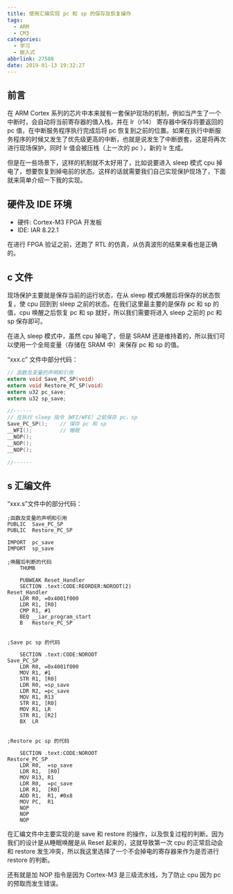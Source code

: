 ```yaml
---
title: 使用汇编实现 pc 和 sp 的保存及恢复操作
tags:
  - ARM
  - CM3
categories:
  - 学习
  - 嵌入式
abbrlink: 27588
date: 2019-01-13 19:32:27
---
```

## 前言

在 ARM Cortex 系列的芯片中本来就有一套保护现场的机制，例如当产生了一个中断时，会自动将当前寄存器的值入栈，并在 lr（r14） 寄存器中保存将要返回的 pc 值，在中断服务程序执行完成后将 pc 恢复到之前的位置。如果在执行中断服务程序的时候又发生了优先级更高的中断，也就是说发生了中断嵌套，这是将再次进行现场保护，同时 lr 值会被压栈（上一次的 pc ），新的 lr 生成。

但是在一些场景下，这样的机制就不太好用了，比如说要进入 sleep 模式 cpu 掉电了，想要恢复到掉电前的状态。这样的话就需要我们自己实现保护现场了，下面就来简单介绍一下我的实现。

<!-- more -->

## 硬件及 IDE 环境

- 硬件: Cortex-M3 FPGA 开发板
- IDE: IAR 8.22.1

在进行 FPGA 验证之前，还跑了 RTL 的仿真，从仿真波形的结果来看也是正确的。

## c 文件

现场保护主要就是保存当前的运行状态，在从 sleep 模式唤醒后将保存的状态恢复，使 cpu 回到到 sleep 之前的状态。在我们这里最主要的是保存 pc 和 sp 的值，cpu 唤醒之后恢复 pc 和 sp 就好，所以我们需要将进入 sleep 之前的 pc 和 sp 保存即可。

在进入 sleep 模式中，虽然 cpu 掉电了，但是 SRAM 还是维持着的，所以我们可以使用一个全局变量（存储在 SRAM 中）来保存 pc 和 sp 的值。

“xxx.c” 文件中部分代码：

```c
// 函数及变量的声明和引用
extern void Save_PC_SP(void)
extern void Restore_PC_SP(void)
extern u32 pc_save;
extern u32 sp_save;

//······
// 在执行 sleep 指令（WFI/WFE）之前保存 pc、sp
Save_PC_SP();    // 保存 pc 和 sp
__WFI();         // 睡眠
__NOP();
__NOP();
__NOP();

//······
```

## s 汇编文件

“xxx.s”文件中的部分代码：

```armasm
;函数及变量的声明和引用
PUBLIC  Save_PC_SP
PUBLIC  Restore_PC_SP

IMPORT  pc_save
IMPORT  sp_save

;唤醒后判断的代码
    THUMB

    PUBWEAK Reset_Handler
    SECTION .text:CODE:REORDER:NOROOT(2)
Reset_Handler
    LDR R0, =0x4001f000
    LDR R1, [R0]
    CMP R1, #1
    BEQ __iar_program_start
    B   Restore_PC_SP


;Save pc sp 的代码

    SECTION .text:CODE:NOROOT
Save_PC_SP
    LDR R0, =0x4001f000
    MOV R1, #1
    STR R1, [R0]
    LDR R0, =sp_save
    LDR R2, =pc_save
    MOV R1, R13
    STR R1, [R0]
    MOV R1, LR
    STR R1, [R2]
    BX  LR


;Restore pc sp 的代码
    
    SECTION .text:CODE:NOROOT
Restore_PC_SP
    LDR R0,  =sp_save
    LDR R1,  [R0]
    MOV R13, R1
    LDR R0,  =pc_save
    LDR R1,  [R0]
    ADD R1,  R1, #0x8
    MOV PC,  R1
    NOP
    NOP
    NOP

```

在汇编文件中主要实现的是 save 和 restore 的操作，以及恢复过程的判断。因为我们的设计是从睡眠唤醒是从 Reset 起来的，这就导致第一次 cpu 的正常启动会和 restore 发生冲突，所以我这里选择了一个不会掉电的寄存器来作为是否进行 restore 的判断。

还有就是加 NOP 指令是因为 Cortex-M3 是三级流水线，为了防止 cpu 因为 pc 的预取而发生错误。

